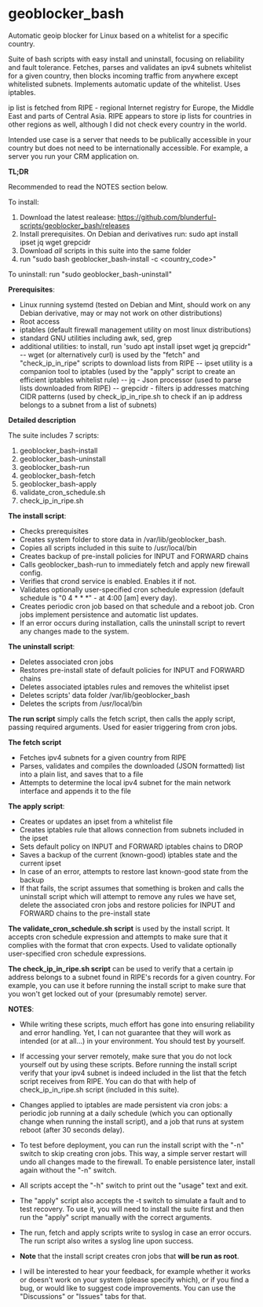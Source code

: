 # geoblocker_bash
Automatic geoip blocker for Linux based on a whitelist for a specific country.

Suite of bash scripts with easy install and uninstall, focusing on reliability and fault tolerance. Fetches, parses and validates an ipv4 subnets whitelist for a given country, then blocks incoming traffic from anywhere except whitelisted subnets. Implements automatic update of the whitelist. Uses iptables.

ip list is fetched from RIPE - regional Internet registry for Europe, the Middle East and parts of Central Asia. RIPE appears to store ip lists for countries in other regions as well, although I did not check every country in the world.

Intended use case is a server that needs to be publically accessible in your country but does not need to be internationally accessible. For example, a server you run your CRM application on.

**TL;DR**

Recommended to read the NOTES section below.

To install:
1) Download the latest realease:
https://github.com/blunderful-scripts/geoblocker_bash/releases
2) Install prerequisites. On Debian and derivatives run: sudo apt install ipset jq wget grepcidr
3) Download *all* scripts in this suite into the same folder
4) run "sudo bash geoblocker_bash-install -c <country_code>"
 
 To uninstall:
 run "sudo geoblocker_bash-uninstall"

**Prerequisites**:
- Linux running systemd (tested on Debian and Mint, should work on any Debian derivative, may or may not work on other distributions)
- Root access
- iptables (default firewall management utility on most linux distributions)
- standard GNU utilities including awk, sed, grep
- additional utilities: to install, run 'sudo apt install ipset wget jq grepcidr"
-- wget (or alternatively curl) is used by the "fetch" and "check_ip_in_ripe" scripts to download lists from RIPE
-- ipset utility is a companion tool to iptables (used by the "apply" script to create an efficient iptables whitelist rule)
-- jq - Json processor (used to parse lists downloaded from RIPE)
-- grepcidr - filters ip addresses matching CIDR patterns (used by check_ip_in_ripe.sh to check if an ip address belongs to a subnet from a list of subnets)

**Detailed description**

The suite includes 7 scripts:
1. geoblocker_bash-install
2. geoblocker_bash-uninstall
3. geoblocker_bash-run
4. geoblocker_bash-fetch
5. geoblocker_bash-apply
6. validate_cron_schedule.sh
7. check_ip_in_ripe.sh

**The install script**:
- Checks prerequisites
- Creates system folder to store data in /var/lib/geoblocker_bash.
- Copies all scripts included in this suite to /usr/local/bin
- Creates backup of pre-install policies for INPUT and FORWARD chains
- Calls geoblocker_bash-run to immediately fetch and apply new firewall config.
- Verifies that crond service is enabled. Enables it if not.
- Validates optionally user-specified cron schedule expression (default schedule is "0 4 * * *" - at 4:00 [am] every day).
- Creates periodic cron job based on that schedule and a reboot job. Cron jobs implement persistence and automatic list updates.
- If an error occurs during installation, calls the uninstall script to revert any changes made to the system.

**The uninstall script**:
- Deletes associated cron jobs
- Restores pre-install state of default policies for INPUT and FORWARD chains
- Deletes associated iptables rules and removes the whitelist ipset
- Deletes scripts' data folder /var/lib/geoblocker_bash
- Deletes the scripts from /usr/local/bin

**The run script** simply calls the fetch script, then calls the apply script, passing required arguments. Used for easier triggering from cron jobs.

**The fetch script**
- Fetches ipv4 subnets for a given country from RIPE
- Parses, validates and compiles the downloaded (JSON formatted) list into a plain list, and saves that to a file
- Attempts to determine the local ipv4 subnet for the main network interface and appends it to the file

**The apply script**:
- Creates or updates an ipset from a whitelist file
- Creates iptables rule that allows connection from subnets included in the ipset
- Sets default policy on INPUT and FORWARD iptables chains to DROP
- Saves a backup of the current (known-good) iptables state and the current ipset
- In case of an error, attempts to restore last known-good state from the backup
- If that fails, the script assumes that something is broken and calls the uninstall script which will attempt to remove any rules we have set, delete the associated cron jobs and restore policies for INPUT and FORWARD chains to the pre-install state

**The validate_cron_schedule.sh script** is used by the install script. It accepts cron schedule expression and attempts to make sure that it complies with the format that cron expects. Used to validate optionally user-specified cron schedule expressions.

**The check_ip_in_ripe.sh script** can be used to verify that a certain ip address belongs to a subnet found in RIPE's records for a given country. For example, you can use it before running the install script to make sure that you won't get locked out of your (presumably remote) server.

**NOTES**:

- While writing these scripts, much effort has gone into ensuring reliability and error handling. Yet, I can not guarantee that they will work as intended (or at all...) in your environment. You should test by yourself.

- If accessing your server remotely, make sure that you do not lock yourself out by using these scripts. Before running the install script verify that your ipv4 subnet is indeed included in the list that the fetch script receives from RIPE. You can do that with help of check_ip_in_ripe.sh script (included in this suite).

- Changes applied to iptables are made persistent via cron jobs: a periodic job running at a daily schedule (which you can optionally change when running the install script), and a job that runs at system reboot (after 30 seconds delay).

- To test before deployment, you can run the install script with the "-n" switch to skip creating cron jobs. This way, a simple server restart will undo all changes made to the firewall. To enable persistence later, install again without the "-n" switch.

- All scripts accept the "-h" switch to print out the "usage" text and exit.

- The "apply" script also accepts the -t switch to simulate a fault and to test recovery. To use it, you will need to install the suite first and then run the "apply" script manually with the correct arguments.

- The run, fetch and apply scripts write to syslog in case an error occurs. The run script also writes a syslog line upon success.

- **Note** that the install script creates cron jobs that **will be run as root**.

- I will be interested to hear your feedback, for example whether it works or doesn't work on your system (please specify which), or if you find a bug, or would like to suggest code improvements. You can use the "Discussions" or "Issues" tabs for that.
